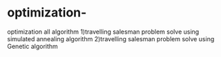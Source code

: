# optimization-
optimization all algorithm
1)travelling salesman problem solve using  simulated annealing algorithm
2)travelling salesman problem solve using  Genetic algorithm


